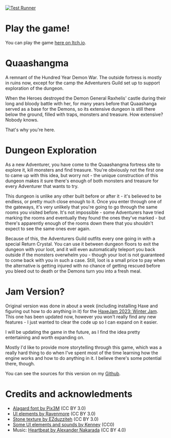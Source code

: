 [![Test Runner](https://github.com/marcinruszkiewicz/quaashangma-jam/actions/workflows/test_runner.yml/badge.svg)](https://github.com/marcinruszkiewicz/quaashangma-jam/actions/workflows/test_runner.yml)

# Play the game!

You can play the game [here on Itch.io](https://aevi.itch.io/quaashangma-jam).

# Quaashangma

A remnant of the Hundred Year Demon War. The outside fortress is mostly in ruins now, except for the camp the Adventurers Guild set up to support exploration of the dungeon.

When the Heroes destroyed the Demon General Raxhelis' castle during their long and bloody battle with her, for many years before that Quaashanga served as a base for the Demons, so its extensive dungeon is still there below the ground, filled with traps, monsters and treasure. How extensive? Nobody knows.

That's why you're here.

# Dungeon Exploration

As a new Adventurer, you have come to the Quaashangma fortress site to explore it, kill monsters and find treasure. You're obviously not the first one to came up with this idea, but worry not - the unique construction of this dungeon makes it sure there's enough of both monsters and treasure for every Adventurer that wants to try.

This dungeon is unlike any other built before or after it - it's believed to be endless, or pretty much close enough to it. Once you enter through one of the gateways, it's very unlikely that you're going to go through the same rooms you visited before. It's not impossible - some Adventurers have tried marking the rooms and eventually they found the ones they've marked - but there's apparently enough of the rooms down there that you shouldn't expect to see the same ones ever again.

Because of this, the Adventurers Guild outfits every one going in with a special Return Crystal. You can use it between dungeon floors to exit the dungeon with your loot, and it will even automatically teleport you back outside if the monsters overwhelm you - though your loot is not guaranteed to come back with you in such a case. Still, loot is a small price to pay when the alternative is getting injured with no chance of getting rescued before you bleed out to death or the Demons turn you into a fresh meal.

# Jam Version?

Original version was done in about a week (including installing Haxe and figuring out how to do anything in it) for the [HaxeJam 2023: Winter Jam](https://itch.io/jam/haxejam-2023-winter-jam). This one has been updated now, however you won't really find any new features - I just wanted to clear the code up so I can expand on it easier.

I will be updating the game in the future, as I find the idea pretty entertaining and worth expanding on.

Mostly I'd like to provide more storytelling through this game, which was a really hard thing to do when I've spent most of the time learning how the engine works and how to do anything in it. I believe there's some potential there, though.

You can see the sources for this version on my [Github](https://github.com/marcinruszkiewicz/quaashangma-jam).

# Credits and acknowledments

- [Alagard font by Pix3M](https://opengameart.org/content/pixel-fonts-by-pix3m) (CC BY 3.0)
- [UI elements by Ravenmore](https://opengameart.org/content/fantasy-ui-elements-by-ravenmore) (CC BY 3.0)
- [Stone texture by EZduzziteh](https://opengameart.org/content/stone-texture-1) (CC BY 3.0)
- [Some UI elements and sounds by Kenney](https://www.kenney.nl) (CC0)
- Music: [Heartbeat by Alexander Nakarada](https://www.serpentsoundstudios.com) (CC BY 4.0)
